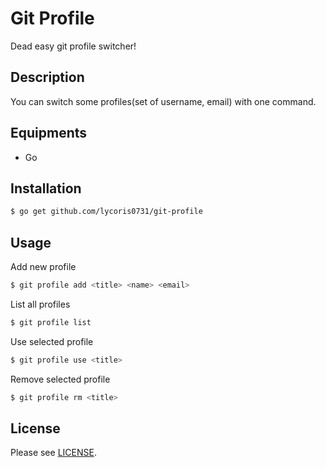 # Git Profile
Dead easy git profile switcher!  

## Description
You can switch some profiles(set of username, email) with one command.  

## Equipments
- Go

## Installation
``` sh
$ go get github.com/lycoris0731/git-profile
```

## Usage
Add new profile  
``` sh
$ git profile add <title> <name> <email>
```

List all profiles  
``` sh
$ git profile list
```

Use selected profile  
``` sh
$ git profile use <title>
```

Remove selected profile  
``` sh
$ git profile rm <title>
```

## License
Please see [LICENSE](./LICENSE).
